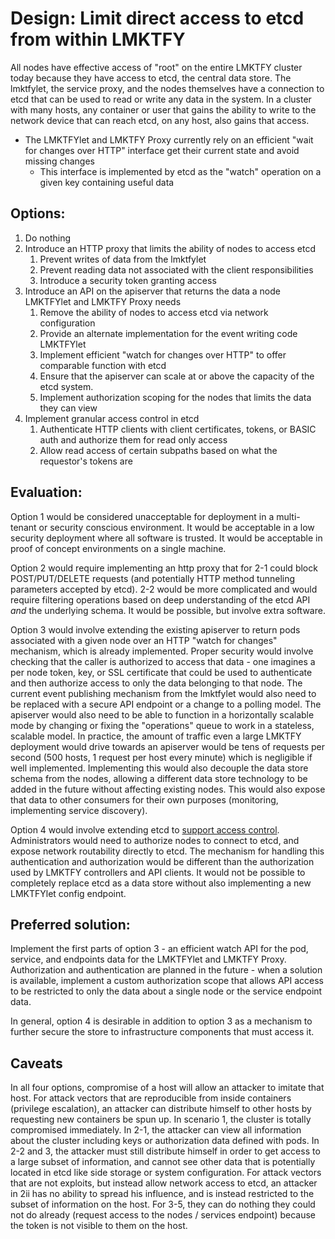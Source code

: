 # Design: Limit direct access to etcd from within LMKTFY

All nodes have effective access of "root" on the entire LMKTFY cluster today because they have access to etcd, the central data store.  The lmktfylet, the service proxy, and the nodes themselves have a connection to etcd that can be used to read or write any data in the system.  In a cluster with many hosts, any container or user that gains the ability to write to the network device that can reach etcd, on any host, also gains that access.

* The LMKTFYlet and LMKTFY Proxy currently rely on an efficient "wait for changes over HTTP" interface get their current state and avoid missing changes
  * This interface is implemented by etcd as the "watch" operation on a given key containing useful data


## Options:

1. Do nothing
2. Introduce an HTTP proxy that limits the ability of nodes to access etcd
    1. Prevent writes of data from the lmktfylet
    2. Prevent reading data not associated with the client responsibilities
    3. Introduce a security token granting access
3. Introduce an API on the apiserver that returns the data a node LMKTFYlet and LMKTFY Proxy needs
    1. Remove the ability of nodes to access etcd via network configuration
    2. Provide an alternate implementation for the event writing code LMKTFYlet
    3. Implement efficient "watch for changes over HTTP" to offer comparable function with etcd
    4. Ensure that the apiserver can scale at or above the capacity of the etcd system.
    5. Implement authorization scoping for the nodes that limits the data they can view
4. Implement granular access control in etcd
    1. Authenticate HTTP clients with client certificates, tokens, or BASIC auth and authorize them for read only access
    2. Allow read access of certain subpaths based on what the requestor's tokens are


## Evaluation:

Option 1 would be considered unacceptable for deployment in a multi-tenant or security conscious environment.  It would be acceptable in a low security deployment where all software is trusted.  It would be acceptable in proof of concept environments on a single machine.

Option 2 would require implementing an http proxy that for 2-1 could block POST/PUT/DELETE requests (and potentially HTTP method tunneling parameters accepted by etcd).  2-2 would be more complicated and would require filtering operations based on deep understanding of the etcd API *and* the underlying schema.  It would be possible, but involve extra software.

Option 3 would involve extending the existing apiserver to return pods associated with a given node over an HTTP "watch for changes" mechanism, which is already implemented.  Proper security would involve checking that the caller is authorized to access that data - one imagines a per node token, key, or SSL certificate that could be used to authenticate and then authorize access to only the data belonging to that node.  The current event publishing mechanism from the lmktfylet would also need to be replaced with a secure API endpoint or a change to a polling model.  The apiserver would also need to be able to function in a horizontally scalable mode by changing or fixing the "operations" queue to work in a stateless, scalable model.  In practice, the amount of traffic even a large LMKTFY deployment would drive towards an apiserver would be tens of requests per second (500 hosts, 1 request per host every minute) which is negligible if well implemented.  Implementing this would also decouple the data store schema from the nodes, allowing a different data store technology to be added in the future without affecting existing nodes.  This would also expose that data to other consumers for their own purposes (monitoring, implementing service discovery).

Option 4 would involve extending etcd to [support access control](https://github.com/coreos/etcd/issues/91).  Administrators would need to authorize nodes to connect to etcd, and expose network routability directly to etcd.  The mechanism for handling this authentication and authorization would be different than the authorization used by LMKTFY controllers and API clients.  It would not be possible to completely replace etcd as a data store without also implementing a new LMKTFYlet config endpoint.


## Preferred solution:

Implement the first parts of option 3 - an efficient watch API for the pod, service, and endpoints data for the LMKTFYlet and LMKTFY Proxy.  Authorization and authentication are planned in the future - when a solution is available, implement a custom authorization scope that allows API access to be restricted to only the data about a single node or the service endpoint data.

In general, option 4 is desirable in addition to option 3 as a mechanism to further secure the store to infrastructure components that must access it.


## Caveats

In all four options, compromise of a host will allow an attacker to imitate that host.  For attack vectors that are reproducible from inside containers (privilege escalation), an attacker can distribute himself to other hosts by requesting new containers be spun up.  In scenario 1, the cluster is totally compromised immediately.  In 2-1, the attacker can view all information about the cluster including keys or authorization data defined with pods.  In 2-2 and 3, the attacker must still distribute himself in order to get access to a large subset of information, and cannot see other data that is potentially located in etcd like side storage or system configuration.  For attack vectors that are not exploits, but instead allow network access to etcd, an attacker in 2ii has no ability to spread his influence, and is instead restricted to the subset of information on the host.  For 3-5, they can do nothing they could not do already (request access to the nodes / services endpoint) because the token is not visible to them on the host.


